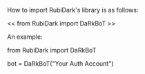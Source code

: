 How to import RubiDark's library is as follows:

<< from RubiDark import DaRkBoT >>

An example:

from RubiDark import DaRkBoT

bot = DaRkBoT("Your Auth Account")